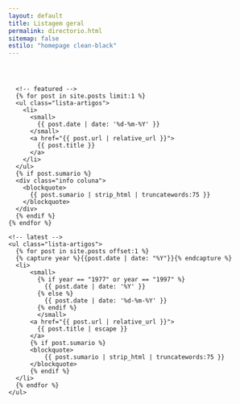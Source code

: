 ```yaml
---
layout: default
title: Listagem geral
permalink: directorio.html
sitemap: false
estilo: "homepage clean-black"
---
```

<header class="directorio">
</header>

<article class="post">
  <div class="coluna directorio">

      <!-- featured -->
      {% for post in site.posts limit:1 %}
      <ul class="lista-artigos">
        <li>
          <small>
            {{ post.date | date: '%d-%m-%Y' }}
          </small>
          <a href="{{ post.url | relative_url }}">
            {{ post.title }}
          </a>
        </li>
      </ul>
      {% if post.sumario %}
      <div class="info coluna">
        <blockquote>
          {{ post.sumario | strip_html | truncatewords:75 }}
        </blockquote>
      </div>
      {% endif %}
    {% endfor %}

    <!-- latest -->
    <ul class="lista-artigos">
      {% for post in site.posts offset:1 %}
      {% capture year %}{{post.date | date: "%Y"}}{% endcapture %}
      <li>
          <small>
            {% if year == "1977" or year == "1997" %}
              {{ post.date | date: '%Y' }}
            {% else %}
              {{ post.date | date: '%d-%m-%Y' }}
            {% endif %}
            </small>
          <a href="{{ post.url | relative_url }}">
            {{ post.title | escape }}
          </a>
          {% if post.sumario %}
          <blockquote>
              {{ post.sumario | strip_html | truncatewords:75 }}
          </blockquote>
          {% endif %}
      </li>
      {% endfor %}
    </ul>

  </div>
</article>
